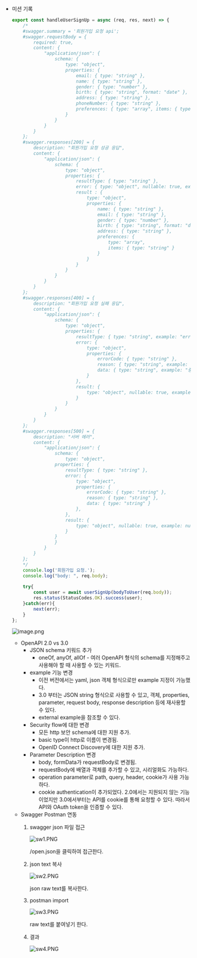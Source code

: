 - 미션 기록
    
    ```jsx
    export const handleUserSignUp = async (req, res, next) => {
        /*
        #swagger.summary = '회원가입 요청 api';
        #swagger.requestBody = {
            required: true,
            content: {
                "application/json": {
                    schema: {
                        type: "object",
                        properties: {
                            email: { type: "string" },
                            name: { type: "string" },
                            gender: { type: "number" },
                            birth: { type: "string", format: "date" },
                            address: { type: "string" },
                            phoneNumber: { type: "string" },
                            preferences: { type: "array", items: { type: "number"} }
                        }
                    }
                }
            }
        };
        #swagger.responses[200] = {
            description: "회원가입 요청 성공 응답",
            content: {
                "application/json": {
                    schema: {
                        type: "object",
                        properties: {
                            resultType: { type: "string" },
                            error: { type: "object", nullable: true, example: null },
                            result : {
                                type: "object",
                                properties: {
                                    name: { type: "string" },
                                    email: { type: "string" },
                                    gender: { type: "number" },
                                    birth: { type: "string", format: "date" },
                                    address: { type: "string" },
                                    preferences: {
                                        type: "array",
                                        items: { type: "string" }
                                    }
                                }
                            }
                        }
                    }
                }
            }
        };
        #swagger.responses[400] = {
            description: "회원가입 요청 실패 응답",
            content: {
                "application/json": {
                    schema: {
                        type: "object",
                        properties: {
                            resultType: { type: "string", example: "error" },
                            error: {
                                type: "object",
                                properties: {
                                    errorCode: { type: "string" },
                                    reason: { type: "string", example: "이미 존재하는 ~" },
                                    data: { type: "string", example: "중복된 데이터 ~" },
                                }
                            },
                            result: {
                                type: "object", nullable: true, example: null
                            }
                        }
                    }
                }
            }
        };
        #swagger.responses[500] = {
            description: "서버 에러",
            content: {
                "application/json": {
                    schema: {
                        type: "object",
                    properties: {
                        resultType: { type: "string" },
                        error: { 
                            type: "object",
                            properties: {
                                errorCode: { type: "string" },
                                reason: { type: "string" },
                                data: { type: "string" }
                            },
                        },
                        result: {
                            type: "object", nullable: true, example: null
                        }
                    }
                    }
                }
            }
        };
        */
        console.log('회원가입 요청.');
        console.log("body: ", req.body);
        
        try{
            const user = await userSignUp(bodyToUser(req.body));
            res.status(StatusCodes.OK).success(user);
        }catch(err){
            next(err);
        }
    };
    ```
    
    ![image.png](attachment:29df4ac3-1502-41da-8f8e-3beb43d2ff51:image.png)
    
    - OpenAPI 2.0 vs 3.0
        - JSON schema 키워드 추가
            - oneOf, anyOf, allOf - 여러 OpenAPI 형식의 schema를 지정해주고 사용해야 할 때 사용할 수 있는 키워드.
        - example 기능 변경
            - 이전 버전에서는 yaml, json 객체 형식으로만 example 지정이 가능했다.
            - 3.0 부터는 JSON string 형식으로 사용할 수 있고, 객체, properties, parameter, request body, response description 등에 재사용할 수 있다.
            - external example을 참조할 수 있다.
        - Security flow에 대한 변경
            - 모든 http 보안 schema에 대한 지원 추가.
            - basic type이 http로 이름이 변경됨.
            - OpenID Connect Discovery에 대한 지원 추가.
        - Parameter Description 변경
            - body, formData가 requestBody로 변경됨.
            - requestBody에 배열과 객체를 추가할 수 있고, 시리얼화도 가능하다.
            - operation parameter로 path, query, header, cookie가 사용 가능하다.
            - cookie authentication이 추가되었다. 2.0에서는 지원되지 않는 기능이었지만 3.0에서부터는 API를 cookie를 통해 요청할 수 있다. 따라서 API와 OAuth token을 인증할 수 있다.
    - Swagger Postman 연동
        1. swagger json 파일 접근
            
            ![sw1.PNG](attachment:f7431743-e211-4b99-aaef-0f46e133ca6c:sw1.png)
            
            /open.json을 클릭하여 접근한다.
            
        2. json text 복사
            
            ![sw2.PNG](attachment:827d0c85-68f1-4fc6-a88c-67d628187279:sw2.png)
            
            json raw text를 복사한다.
            
        3. postman import
            
            ![sw3.PNG](attachment:4947014f-4e58-43a9-8fa4-f62dbb9b3da3:sw3.png)
            
            raw text를 붙여넣기 한다.
            
        4. 결과
            
            ![sw4.PNG](attachment:c7150663-550c-4950-9a93-ef6e9ec00862:sw4.png)